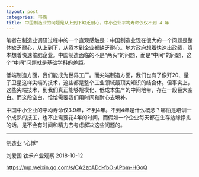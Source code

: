 ```yaml
---
layout: post
categories: 书摘
title: 中国制造业的问题是从上到下缺乏耐心，中小企业平均寿命仅仅不到 4 年
---
```


笔者在制造业调研过程中的一个直观感触是：中国制造业现在很大的一个问题是整体缺乏耐心，从上到下，从资本到企业都缺乏耐心。地方政府想着快速出政绩，资本想着快速催肥企业。中国制造面临的不是“两头”的问题，而是“中间”的问题，这个“中间”问题就是基础学科的差距。

低端制造方面，我们能成为世界工厂。而尖端制造方面，我们也有了像歼20、量子卫星这样尖端的技术，这些都是整个工业领域最顶尖知识的结合体。但事实上，这些尖端技术，到我们真正能够规模化、低成本生产的中间地带，存在一段巨大空白。而这段空白，恰恰需要我们用时间和耐心去填补。

中国中小企业的平均寿命仅3.9年，不到4年。不到4年是什么概念？哪怕是培训一个成熟的技工，也不止需要花4年的时间。而假如一个企业每天都在生存边缘挣扎的话，是不会有时间和精力去考虑解决这些问题的。

---

制造业 “心悸”

刘爱国  钛禾产业观察  2018-10-12

https://mp.weixin.qq.com/s/CA2zpADd-fbO-APbm-HGoQ